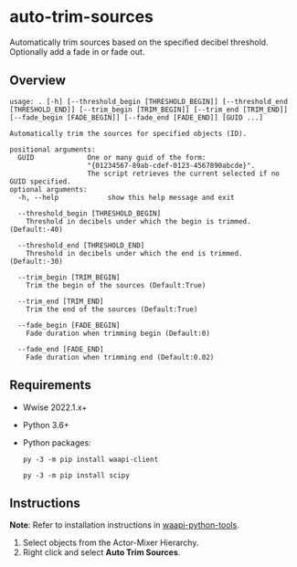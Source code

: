 # auto-trim-sources

Automatically trim sources based on the specified decibel threshold. Optionally add a fade in or fade out.

## Overview
```
usage: . [-h] [--threshold_begin [THRESHOLD_BEGIN]] [--threshold_end [THRESHOLD_END]] [--trim_begin [TRIM_BEGIN]] [--trim_end [TRIM_END]] [--fade_begin [FADE_BEGIN]] [--fade_end [FADE_END]] [GUID ...]

Automatically trim the sources for specified objects (ID).

positional arguments:
  GUID             One or many guid of the form:
                   "{01234567-89ab-cdef-0123-4567890abcde}". 
                   The script retrieves the current selected if no GUID specified.
optional arguments:
  -h, --help            show this help message and exit

  --threshold_begin [THRESHOLD_BEGIN]
    Threshold in decibels under which the begin is trimmed. (Default:-40)

  --threshold_end [THRESHOLD_END]
    Threshold in decibels under which the end is trimmed. (Default:-30)

  --trim_begin [TRIM_BEGIN]
    Trim the begin of the sources (Default:True)

  --trim_end [TRIM_END]
    Trim the end of the sources (Default:True)

  --fade_begin [FADE_BEGIN]
    Fade duration when trimming begin (Default:0)

  --fade_end [FADE_END]
    Fade duration when trimming end (Default:0.02)
```
## Requirements

 * Wwise 2022.1.x+
 * Python 3.6+
 * Python packages:

    `py -3 -m pip install waapi-client`
    
    `py -3 -m pip install scipy`

## Instructions

**Note**: Refer to installation instructions in [waapi-python-tools](../README.md).

1. Select objects from the Actor-Mixer Hierarchy.
2. Right click and select **Auto Trim Sources**.



